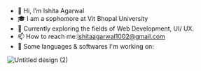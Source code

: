 - 👋 Hi, I’m Ishita Agarwal
- 🎓 I am a sophomore at Vit Bhopal University
- 🌱 Currently exploring the fields of Web Development, UI/ UX.
- 📫 How to reach me:ishitaagarwal1002@gmail.com
- 🎯 Some languages & softwares I'm working on:

![Untitled design (2)](https://user-images.githubusercontent.com/80759760/150649645-084e20de-a977-4ac6-b7fd-c3169dc27e74.png)



